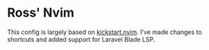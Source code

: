 # Ross' Nvim
This config is largely based on [kickstart.nvim](https://github.com/nvim-lua/kickstart.nvim). I've made changes to shortcuts and added support for Laravel Blade LSP.
